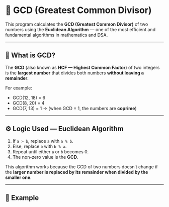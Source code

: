 # 💠 GCD (Greatest Common Divisor)

This program calculates the **GCD (Greatest Common Divisor)** of two numbers using the **Euclidean Algorithm** — one of the most efficient and fundamental algorithms in mathematics and DSA.

---

## 🧠 What is GCD?

The **GCD** (also known as **HCF — Highest Common Factor**) of two integers is the **largest number** that divides both numbers **without leaving a remainder**.

For example:
- GCD(12, 18) = 6  
- GCD(8, 20) = 4  
- GCD(7, 13) = 1 → (when GCD = 1, the numbers are **coprime**)

---

## ⚙️ Logic Used — Euclidean Algorithm

1. If `a > b`, replace `a` with `a % b`.  
2. Else, replace `b` with `b % a`.  
3. Repeat until either `a` or `b` becomes 0.  
4. The non-zero value is the **GCD**.

This algorithm works because the GCD of two numbers doesn’t change if the **larger number is replaced by its remainder when divided by the smaller one**.

---

## 🧩 Example

